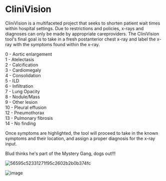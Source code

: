 # CliniVision

CliniVision is a multifaceted project that seeks to shorten patient wait times within hospital settings.
Due to restrictions and policies, x-rays and diagnoses can only be made by appropriate careproviders.
The CliniVision tool's final goal is to take in a fresh postanterior chest x-ray and label the x-ray with the symptoms found within the x-ray.

0 - Aortic enlargement <br />
1 - Atelectasis <br />
2 - Calcification <br />
3 - Cardiomegaly <br />
4 - Consolidation <br />
5 - ILD <br />
6 - Infiltration <br />
7 - Lung Opacity <br />
8 - Nodule/Mass <br />
9 - Other lesion <br />
10 - Pleural effusion <br />
12 - Pneumothorax <br />
13 - Pulmonary fibrosis <br />
14 - No finding <br />

Once symptoms are highlighted, the tool will proceed to take in the known symptoms and their location, and assign a proper diagnosis for the x-ray input. <br />

Blud thinks he's part of the Mystery Gang, dogs out!!! <br />

![56595c52331271f95c2602b2b0b374fc](https://github.com/Project-Code-UVA/CliniVision/assets/123980270/1d3df08b-3cca-4ecf-8d9e-d5723c291796) <br />

![image](https://github.com/Project-Code-UVA/CliniVision/assets/123980270/2ff324b4-9913-4c05-b95f-7c6843d788fd)
